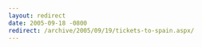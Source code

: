 ```yaml
---
layout: redirect
date: 2005-09-18 -0800
redirect: /archive/2005/09/19/tickets-to-spain.aspx/
---
```


